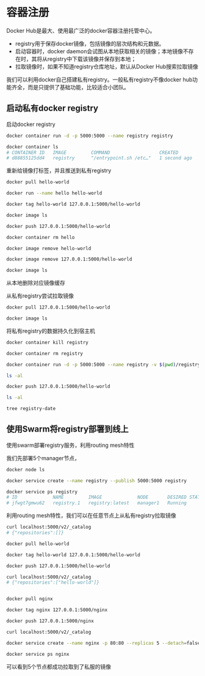 # 容器注册

Docker Hub是最大、使用最广泛的docker容器注册托管中心。

+ registry用于保存docker镜像，包括镜像的层次结构和元数据。
+ 启动容器时，docker daemon会试图从本地获取相关的镜像；本地镜像不存在时，其将从registry中下载该镜像并保存到本地；
+ 拉取镜像时，如果不知道registry仓库地址，默认从Docker Hub搜索拉取镜像

我们可以利用docker自己搭建私有registry。一般私有registry不像docker hub功能齐全，而是只提供了基础功能，比较适合小团队。

## 启动私有docker registry

启动docker registry
```bash
docker container run -d -p 5000:5000 --name registry registry

docker container ls
# CONTAINER ID   IMAGE         COMMAND                  CREATED          STATUS                  PORTS                    NAMES
# d88855125dd4   registry      "/entrypoint.sh /etc…"   1 second ago     Up Less than a second   0.0.0.0:5000->5000/tcp   registry
```

重新给镜像打标签，并且推送到私有registry
```bash
docker pull hello-world

docker run --name hello hello-world 

docker tag hello-world 127.0.0.1:5000/hello-world

docker image ls

docker push 127.0.0.1:5000/hello-world

docker container rm hello

docker image remove hello-world

docker image remove 127.0.0.1:5000/hello-world

docker image ls
```
从本地删除对应镜像缓存

从私有registry尝试拉取镜像
```bash
docker pull 127.0.0.1:5000/hello-world

docker image ls
```
将私有registry的数据持久化到宿主机
```bash
docker container kill registry

docker container rm registry

docker container run -d -p 5000:5000 --name registry -v $(pwd)/registry-date:/var/lib/registry registry

ls -al

docker push 127.0.0.1:5000/hello-world

ls -al

tree registry-date
```

## 使用Swarm将registry部署到线上
使用swarm部署registry服务，利用routing mesh特性

我们先部署5个manager节点，

```bash
docker node ls

docker service create --name registry --publish 5000:5000 registry

docker service ps registry
# ID             NAME         IMAGE             NODE       DESIRED STATE   CURRENT STATE            ERROR     PORTS
# jfwgt7gmwu62   registry.1   registry:latest   manager1   Running         Running 13 seconds ago  
```
利用routing mesh特性，我们可以在任意节点上从私有registry拉取镜像
```bash
curl localhost:5000/v2/_catalog
# {"repositories":[]}

docker pull hello-world

docker tag hello-world 127.0.0.1:5000/hello-world

docker push 127.0.0.1:5000/hello-world

curl localhost:5000/v2/_catalog
# {"repositories":["hello-world"]}


docker pull nginx

docker tag nginx 127.0.0.1:5000/nginx

docker push 127.0.0.1:5000/nginx

curl localhost:5000/v2/_catalog

docker service create --name nginx -p 80:80 --replicas 5 --detach=false 127.0.0.1:5000/nginx

docker service ps nginx
```
可以看到5个节点都成功拉取到了私服的镜像

